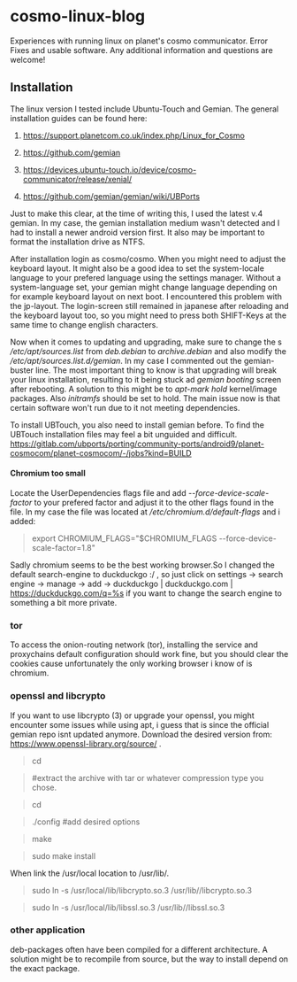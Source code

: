 # cosmo-linux-blog
Experiences with running linux on planet's cosmo communicator. Error Fixes and usable software.
Any additional information and questions are welcome!

## Installation
The linux version I tested include Ubuntu-Touch and Gemian.
The general installation guides can be found here:
1. https://support.planetcom.co.uk/index.php/Linux_for_Cosmo
2. https://github.com/gemian

1. https://devices.ubuntu-touch.io/device/cosmo-communicator/release/xenial/
2. https://github.com/gemian/gemian/wiki/UBPorts

Just to make this clear, at the time of writing this, I used the latest v.4 gemian.
In my case, the gemian installation medium wasn't detected and I had to install a newer android version first.
It also may be important to format the installation drive as NTFS.

After installation login as cosmo/cosmo. When you might need to adjust the keyboard layout.
It might also be a good idea to set the system-locale language to your prefered language using the settings manager.
Without a system-language set, your gemian might change language depending on for example keyboard layout on next boot.
I encountered this problem with the jp-layout. The login-screen still remained in japanese after reloading
and the keyboard layout too, so you might need to press both SHIFT-Keys at the same time to change english characters.

Now when it comes to updating and upgrading, make sure to change the s */etc/apt/sources.list*
from *deb.debian* to *archive.debian* and also modify the */etc/apt/sources.list.d/gemian*.
In my case I commented out the gemian-buster line.
The most important thing to know is that upgrading will break your linux installation,
resulting to it being stuck ad *gemian booting* screen after rebooting.
A solution to this might be to *apt-mark hold* kernel/image packages.
Also *initramfs* should be set to hold. The main issue now is that certain software won't run due to it not meeting dependencies.

To install UBTouch, you also need to install gemian before.
To find the UBTouch installation files may feel a bit unguided and difficult.
https://gitlab.com/ubports/porting/community-ports/android9/planet-cosmocom/planet-cosmocom/-/jobs?kind=BUILD




#### Chromium too small
Locate the UserDependencies flags file and add *--force-device-scale-factor* to your prefered factor and adjust it to the other flags found in the file.
In my case the file was located at */etc/chromium.d/default-flags* and i added:
> export CHROMIUM_FLAGS="$CHROMIUM_FLAGS --force-device-scale-factor=1.8"

Sadly chromium seems to be the best working browser.So I changed the default search-engine to duckduckgo :/ , so
just click on settings -> search engine -> manage -> add -> duckduckgo | duckduckgo.com | https://duckduckgo.com/q=%s
if you want to change the search engine to something a bit more private.

### tor
To access the onion-routing network (tor), installing the service and proxychains default configuration should work fine,
but you should clear the cookies cause unfortunately the only working browser i know of is chromium.

### openssl and libcrypto
If you want to use libcrypto (3) or upgrade your openssl, you might encounter some issues while using apt,
i guess that is since the official gemian repo isnt updated anymore.
Download the desired version from: https://www.openssl-library.org/source/ .
> cd <FILE-LOCATION>

> #extract the archive with tar or whatever compression type you chose.

> cd <EXTRACTED-FOLDER>

> ./config #add desired options

> make

> sudo make install

When link the /usr/local location to /usr/lib/<architecture>.

> sudo ln -s /usr/local/lib/libcrypto.so.3 /usr/lib/<architecture>/libcrypto.so.3

> sudo ln -s /usr/local/lib/libssl.so.3 /usr/lib/<architecture>/libssl.so.3


### other application
deb-packages often have been compiled for a different architecture.
A solution might be to recompile from source, but the way to install depend on the exact package. 














